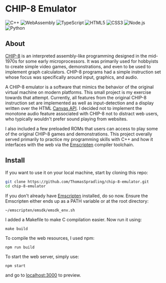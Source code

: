 # CHIP-8 Emulator

![C++](https://img.shields.io/badge/C%2B%2B-00599C?style=for-the-badge&logo=c%2B%2B&logoColor=whit)
![WebAssembly](https://img.shields.io/badge/WebAssembly-654FF0?style=for-the-badge&logo=WebAssembly&logoColor=white)
![TypeScript](https://img.shields.io/badge/TypeScript-007ACC?style=for-the-badge&logo=typescript&logoColor=white)
![HTML5](https://img.shields.io/badge/HTML5-E34F26?style=for-the-badge&logo=html5&logoColor=white)
![CSS3](https://img.shields.io/badge/CSS3-1572B6?style=for-the-badge&logo=css3&logoColor=white)
![Node.js](https://img.shields.io/badge/Node%20js-339933?style=for-the-badge&logo=nodedotjs&logoColor=white)
![Python](https://img.shields.io/badge/Python-FFD43B?style=for-the-badge&logo=python&logoColor=blue)

## About
[CHIP-8](https://en.wikipedia.org/wiki/CHIP-8) is an interpreted assembly-like programming designed in the mid-1970s for some early microprocessors. It was primarily used for hobbyists to create simple video games, demonstrations, and even to be used to implement graph calculators. CHIP-8 programs had a simple instruction set whose focus was specifically around input, graphics, and audio.

A CHIP-8 emulator is a software that mimics the behavior of the original virtual machine on modern platforms. This small project is my exercise towards that attempt. Currently, all features from the original CHIP-8 instruction set are implemented as well as input-detection and a display written over the HTML [Canvas API](https://developer.mozilla.org/en-US/docs/Web/API/Canvas_API). I decided not to implement the monotone audio feature associated with CHIP-8 not to distract web users, who typically wouldn't prefer sound playing from websites.

I also included a few preloaded ROMs that users can access to play some of the original CHIP-8 games and demonstrations. This project overally served primarily to practice my programming skills with C++ and how it interfaces with the web via the [Emscripten](https://emscripten.org/) compiler toolchain.

## Install
If you want to use it on your local machine, start by cloning this repo:
```bash
git clone https://github.com/ThomasSpradling/chip-8-emulator.git
cd chip-8-emulator
```
If you don't already have [Emscripten](https://emscripten.org/docs/getting_started/downloads.html) installed, do so now. Ensure the Emscripten either ends up as a PATH variable or at the root directory:
```
~/emscripten/emsdk/emsdk_env.sh
```

I added a Makefile to make C compilation easier. Now run it using:
```
make build
```

To compile the web resources, I used npm:
```
npm run build
```

To start the web server, simply use:
```
npm start
```
and go to [localhost:3000](http://localhost:3000/) to preview.
